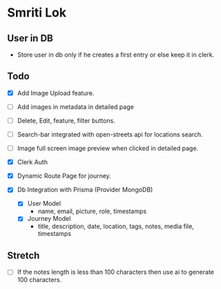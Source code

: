 # Smriti Lok

## User in DB

- Store user in db only if he creates a first entry or else keep it in clerk.

## Todo

- [x] Add Image Upload feature.

- [ ] Add images in metadata in detailed page

- [ ] Delete, Edit, feature, filter buttons.

- [ ] Search-bar integrated with open-streets api for locations search.

- [ ] Image full screen image preview when clicked in detailed page.

- [x] Clerk Auth

- [x] Dynamic Route Page for journey.

- [x] Db Integration with Prisma (Provider MongoDB)

  - [x] User Model
    - name, email, picture, role, timestamps
  - [x] Journey Model
    - title, description, date, location, tags, notes, media file, timestamps

## Stretch

- [ ] If the notes length is less than 100 characters then use ai to generate 100 characters.
